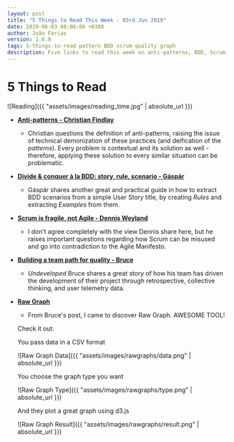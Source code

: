 ```yaml
---
layout: post
title: "5 Things to Read This Week - 03rd Jun 2019"
date: 2019-06-03 08:00:00 +0100
author: João Farias
version: 1.0.0
tags: 5-things-to-read pattern BDD scrum quality graph
description: Five links to read this week on anti-patterns, BDD, Scrum, team building, and graph tools
---
```


# 5 Things to Read

![Reading]({{ "assets/images/reading_time.jpg" | absolute_url }})

- **[Anti-patterns - Christian Findlay](https://christianfindlay.com/2019/06/01/anti-patterns/)**
  - Christian questions the definition of anti-patterns, raising the issue of technical demonization of these practices (and deification of the _patterns_). Every problem is contextual and its solution as well - therefore, applying these solution to every similar situation can be problematic.
- **[Divide & conquer à la BDD: story, rule, scenario - Gáspár](http://gasparnagy.com/2019/05/divide-conquer-a-la-bdd-story-rule-scenario/)**
  - Gáspár shares another great and practical guide in how to extract BDD scenarios from a simple User Story title, by creating _Rules_ and extracting _Examples_ from them.
- **[Scrum is fragile, not Agile - Dennis Weyland](http://www.dennisweyland.net/blog/?p=43)**
  - I don't agree completely with the view Dennis share here, but he raises important questions regarding how Scrum can be misused and go into contradiction to the Agile Manifesto.
- **[Building a team path for quality - Bruce](https://undevelopedbruce.com/2019/05/29/building-a-team-path-for-quality/)**
  - _Undeveloped_ Bruce shares a great story of how his team has driven the development of their project through retrospective, collective thinking, and user telemetry data.
- **[Raw Graph](http://app.rawgraphs.io/)**
  - From Bruce's post, I came to discover Raw Graph. AWESOME TOOL!

  Check it out:

  You pass data in a CSV format

  ![Raw Graph Data]({{ "assets/images/rawgraphs/data.png" | absolute_url }})

  You choose the graph type you want

  ![Raw Graph Type]({{ "assets/images/rawgraphs/type.png" | absolute_url }})

  And they plot a great graph using d3.js

  ![Raw Graph Result]({{ "assets/images/rawgraphs/result.png" | absolute_url }})